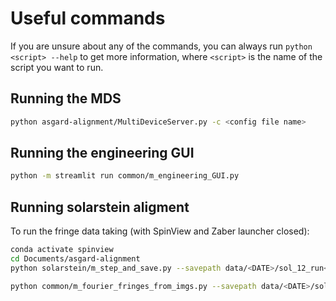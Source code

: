 

# Useful commands

If you are unsure about any of the commands, you can always run `python <script> --help` to get more information, where `<script>` is the name of the script you want to run.



## Running the MDS
```bash
python asgard-alignment/MultiDeviceServer.py -c <config file name>
```


## Running the engineering GUI
```bash
python -m streamlit run common/m_engineering_GUI.py
```

## Running solarstein aligment

To run the fringe data taking (with SpinView and Zaber launcher closed):
```bash
conda activate spinview
cd Documents/asgard-alignment
python solarstein/m_step_and_save.py --savepath data/<DATE>/sol_12_run<X> --bs_num 7 --start 3000 --end 8000 --step 5
```

```bash
python common/m_fourier_fringes_from_imgs.py --savepath data/<DATE>/sol_12_runX
```
